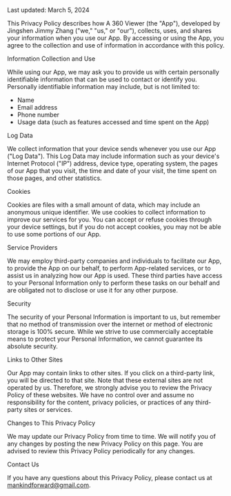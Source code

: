 Last updated: March 5, 2024

This Privacy Policy describes how A 360 Viewer (the "App"), developed by Jingshen Jimmy Zhang ("we," "us," or "our"), collects, uses, and shares your information when you use our App. By accessing or using the App, you agree to the collection and use of information in accordance with this policy.

Information Collection and Use

While using our App, we may ask you to provide us with certain personally identifiable information that can be used to contact or identify you. Personally identifiable information may include, but is not limited to:

- Name
- Email address
- Phone number
- Usage data (such as features accessed and time spent on the App)

Log Data

We collect information that your device sends whenever you use our App ("Log Data"). This Log Data may include information such as your device's Internet Protocol ("IP") address, device type, operating system, the pages of our App that you visit, the time and date of your visit, the time spent on those pages, and other statistics.

Cookies

Cookies are files with a small amount of data, which may include an anonymous unique identifier. We use cookies to collect information to improve our services for you. You can accept or refuse cookies through your device settings, but if you do not accept cookies, you may not be able to use some portions of our App.

Service Providers

We may employ third-party companies and individuals to facilitate our App, to provide the App on our behalf, to perform App-related services, or to assist us in analyzing how our App is used. These third parties have access to your Personal Information only to perform these tasks on our behalf and are obligated not to disclose or use it for any other purpose.

Security

The security of your Personal Information is important to us, but remember that no method of transmission over the internet or method of electronic storage is 100% secure. While we strive to use commercially acceptable means to protect your Personal Information, we cannot guarantee its absolute security.

Links to Other Sites

Our App may contain links to other sites. If you click on a third-party link, you will be directed to that site. Note that these external sites are not operated by us. Therefore, we strongly advise you to review the Privacy Policy of these websites. We have no control over and assume no responsibility for the content, privacy policies, or practices of any third-party sites or services.

Changes to This Privacy Policy

We may update our Privacy Policy from time to time. We will notify you of any changes by posting the new Privacy Policy on this page. You are advised to review this Privacy Policy periodically for any changes.

Contact Us

If you have any questions about this Privacy Policy, please contact us at mankindforward@gmail.com.
